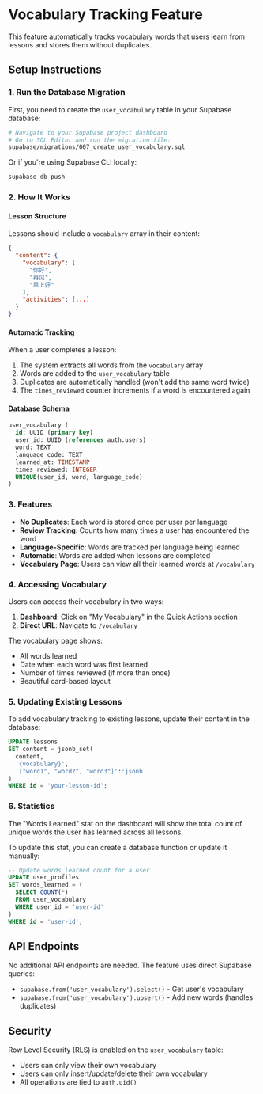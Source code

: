 # Vocabulary Tracking Feature

This feature automatically tracks vocabulary words that users learn from lessons and stores them without duplicates.

## Setup Instructions

### 1. Run the Database Migration

First, you need to create the `user_vocabulary` table in your Supabase database:

```bash
# Navigate to your Supabase project dashboard
# Go to SQL Editor and run the migration file:
supabase/migrations/007_create_user_vocabulary.sql
```

Or if you're using Supabase CLI locally:

```bash
supabase db push
```

### 2. How It Works

#### Lesson Structure
Lessons should include a `vocabulary` array in their content:

```json
{
  "content": {
    "vocabulary": [
      "你好",
      "再见",
      "早上好"
    ],
    "activities": [...]
  }
}
```

#### Automatic Tracking
When a user completes a lesson:
1. The system extracts all words from the `vocabulary` array
2. Words are added to the `user_vocabulary` table
3. Duplicates are automatically handled (won't add the same word twice)
4. The `times_reviewed` counter increments if a word is encountered again

#### Database Schema
```sql
user_vocabulary (
  id: UUID (primary key)
  user_id: UUID (references auth.users)
  word: TEXT
  language_code: TEXT
  learned_at: TIMESTAMP
  times_reviewed: INTEGER
  UNIQUE(user_id, word, language_code)
)
```

### 3. Features

- **No Duplicates**: Each word is stored once per user per language
- **Review Tracking**: Counts how many times a user has encountered the word
- **Language-Specific**: Words are tracked per language being learned
- **Automatic**: Words are added when lessons are completed
- **Vocabulary Page**: Users can view all their learned words at `/vocabulary`

### 4. Accessing Vocabulary

Users can access their vocabulary in two ways:

1. **Dashboard**: Click on "My Vocabulary" in the Quick Actions section
2. **Direct URL**: Navigate to `/vocabulary`

The vocabulary page shows:
- All words learned
- Date when each word was first learned
- Number of times reviewed (if more than once)
- Beautiful card-based layout

### 5. Updating Existing Lessons

To add vocabulary tracking to existing lessons, update their content in the database:

```sql
UPDATE lessons
SET content = jsonb_set(
  content,
  '{vocabulary}',
  '["word1", "word2", "word3"]'::jsonb
)
WHERE id = 'your-lesson-id';
```

### 6. Statistics

The "Words Learned" stat on the dashboard will show the total count of unique words the user has learned across all lessons.

To update this stat, you can create a database function or update it manually:

```sql
-- Update words_learned count for a user
UPDATE user_profiles
SET words_learned = (
  SELECT COUNT(*)
  FROM user_vocabulary
  WHERE user_id = 'user-id'
)
WHERE id = 'user-id';
```

## API Endpoints

No additional API endpoints are needed. The feature uses direct Supabase queries:

- `supabase.from('user_vocabulary').select()` - Get user's vocabulary
- `supabase.from('user_vocabulary').upsert()` - Add new words (handles duplicates)

## Security

Row Level Security (RLS) is enabled on the `user_vocabulary` table:
- Users can only view their own vocabulary
- Users can only insert/update/delete their own vocabulary
- All operations are tied to `auth.uid()`
